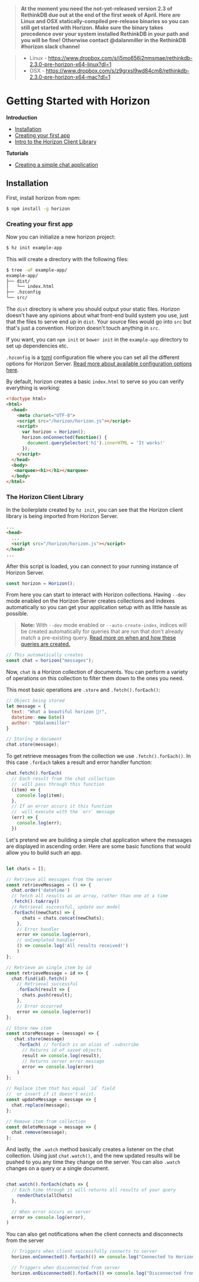> **At the moment you need the not-yet-released version 2.3 of RethinkDB due out at the end of the first week of April. Here are Linux and OSX statically-compiled pre-release binaries so you can still get started with Horizon. Make sure the binary takes precedence over your system installed RethinkDB in your path and you will be fine! Otherwise contact @dalanmiller in the RethinkDB #horizon slack channel**

> * Linux -  https://www.dropbox.com/s/j5mo656i2nmsmae/rethinkdb-2.3.0-pre-horizon-x64-linux?dl=1
> * OSX - https://www.dropbox.com/s/z9grxsl9wd84cm8/rethinkdb-2.3.0-pre-horizon-x64-mac?dl=1

# Getting Started with Horizon

**Introduction**
* [Installation](#installation)
* [Creating your first app](#creating-your-first-app)
* [Intro to the Horizon Client Library](#)

**Tutorials**
* [Creating a simple chat application](#creating-a-simple-chat-application)

## Installation

First, install horizon from npm:

```sh
$ npm install -g horizon
```

### Creating your first app

Now you can initialize a new horizon project:

```sh
$ hz init example-app
```

This will create a directory with the following files:

```sh
$ tree -aF example-app/
example-app/
├── dist/
│   └── index.html
├── .hzconfig
└── src/
```

The `dist` directory is where you should output your static
files. Horizon doesn't have any opinions about what front-end build
system you use, just that the files to serve end up in `dist`. Your
source files would go into `src` but that's just a convention.
Horizon doesn't touch anything in `src`.

If you want, you can `npm init` or `bower init` in the `example-app`
directory to set up dependencies etc.

`.hzconfig` is a [toml](https://github.com/toml-lang/toml) configuration file where you can set all the different options for Horizon Server. [Read more about available configuration options here](/client/README.md#--hzconfig--file).

By default, horizon creates a basic `index.html` to serve so you can verify everything is working:

```html
<!doctype html>
<html>
  <head>
    <meta charset="UTF-8">
    <script src="/horizon/horizon.js"></script>
    <script>
      var horizon = Horizon();
      horizon.onConnected(function() {
        document.querySelector('h1').innerHTML = 'It works!'
      });
    </script>
  </head>
  <body>
   <marquee><h1></h1></marquee>
  </body>
</html>
```


### The Horizon Client Library

In the boilerplate created by `hz init`, you can see that the Horizon client library is being imported from Horizon Server.


```html
...
<head>
  ...
  <script src="/horizon/horizon.js"></script>
</head>
...
```

After this script is loaded, you can connect to your running instance of Horizon Server.


```js
const horizon = Horizon();
```

From here you can start to interact with Horizon collections. Having `--dev` mode enabled on the Horizon Server creates collections and indexes automatically so you can get your application setup with as little hassle as possible.

> **Note:** With `--dev` mode enabled or `--auto-create-index`, indices will
be created automatically for queries that are run that don't already match
a pre-existing query. [Read more on when and how these queries are created.]()

```js
// This automatically creates
const chat = horizon("messages");
```

Now, `chat` is a Horizon collection of documents. You can perform a
variety of operations on this collection to filter them down to the ones
you need.

This most basic operations are `.store` and `.fetch().forEach()`:

```js
// Object being stored
let message = {
  text: "What a beautiful horizon 🌄!",
  datetime: new Date()
  author: "@dalanmiller"
}

// Storing a document
chat.store(message);
```

To get retrieve messages from the collection we use `.fetch().forEach()`. In this case `.forEach` takes a result and error handler function:

```js
chat.fetch().forEach(
  // Each result from the chat collection
  //  will pass through this function
  (item) => {
    console.log(item);
  },
  // If an error occurs it this function
  //  will execute with the `err` message
  (err) => {
    console.log(err);
  })  
```

Let's pretend we are building a simple chat application where
the messages are displayed in ascending order. Here are some basic
functions that would allow you to build such an app.

```js

let chats = [];

// Retrieve all messages from the server
const retrieveMessages = () => {
  chat.order('datetime')
  // fetch all results as an array, rather than one at a time
  .fetch().toArray()
  // Retrieval successful, update our model
  .forEach((newChats) => {
      chats = chats.concat(newChats);
    },
    // Error handler
    error => console.log(error),
    // onCompleted handler
    () => console.log('All results received!')
    )
};

// Retrieve an single item by id
const retrieveMessage = id => {
  chat.find(id).fetch()
    // Retrieval successful
    .forEach(result => {
      chats.push(result);
    },
    // Error occurred
    error => console.log(error))
};

// Store new item
const storeMessage = (message) => {
   chat.store(message)
    .forEach( // forEach is an alias of .subscribe
      // Returns id of saved objects
      result => console.log(result),
      // Returns server error message
      error => console.log(error)
    )
};

// Replace item that has equal `id` field
//  or insert if it doesn't exist.
const updateMessage = message => {
  chat.replace(message);
};

// Remove item from collection
const deleteMessage = message => {
  chat.remove(message);
};
```

And lastly, the `.watch` method basically creates a listener on the chat collection. Using just `chat.watch()`, and the new updated results will be pushed to you any time they change on the server. You can also `.watch` changes on a query or a single document.


```js

chat.watch().forEach(chats => {
  // Each time through it will returns all results of your query
    renderChats(allChats)
  },

  // When error occurs on server
  error => console.log(error),
)
```

You can also get notifications when the client connects and disconnects from the server

``` js
  // Triggers when client successfully connects to server
  horizon.onConnected().forEach(() => console.log("Connected to Horizon Server"))

  // Triggers when disconnected from server
  horizon.onDisconnected().forEach(() => console.log("Disconnected from Horizon Server"))
```
